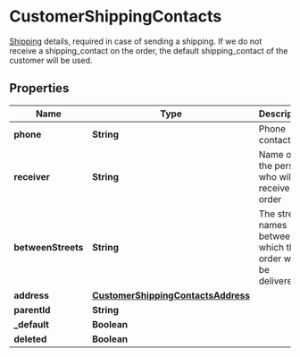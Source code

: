 

# CustomerShippingContacts

[Shipping](https://developers.conekta.com/v2.1.0/reference/createcustomershippingcontacts) details, required in case of sending a shipping. If we do not receive a shipping_contact on the order, the default shipping_contact of the customer will be used.

## Properties

| Name | Type | Description | Notes |
|------------ | ------------- | ------------- | -------------|
|**phone** | **String** | Phone contact |  [optional] |
|**receiver** | **String** | Name of the person who will receive the order |  [optional] |
|**betweenStreets** | **String** | The street names between which the order will be delivered. |  [optional] |
|**address** | [**CustomerShippingContactsAddress**](CustomerShippingContactsAddress.md) |  |  |
|**parentId** | **String** |  |  [optional] |
|**_default** | **Boolean** |  |  [optional] |
|**deleted** | **Boolean** |  |  [optional] |



